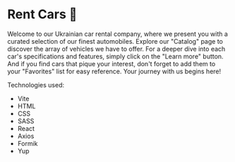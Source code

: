# Rent Cars :red_car:

Welcome to our Ukrainian car rental company, where we present you with a curated selection of our finest automobiles. 
Explore our "Catalog" page to discover the array of vehicles we have to offer. For a deeper dive into each car's 
specifications and features, simply click on the "Learn more" button. And if you find cars that pique your interest, 
don't forget to add them to your "Favorites" list for easy reference. Your journey with us begins here!

Technologies used:
- Vite
- HTML
- CSS
- SASS
- React
- Axios
- Formik
- Yup

